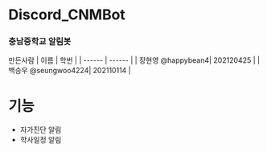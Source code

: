 # Discord_CNMBot
### 충남중학교 알림봇




만든사람 
| 이름 | 학번 |
| ------ | ------ |
| 장현영 @happybean4| 202120425 |
| 백승우 @seungwoo4224| 202110114 |



# 기능
- 자가진단 알림
- 학사일정 알림 
